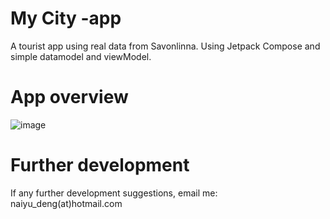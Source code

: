 # My City -app
A tourist app using real data from Savonlinna. Using Jetpack Compose and simple datamodel and viewModel. 
# App overview 
![image](https://github.com/Absolute7070/My-City--app-/assets/96607633/7b3540ef-7198-48c4-aabb-203295333b67)


# Further development 
If any further development suggestions, email me: naiyu_deng(at)hotmail.com

